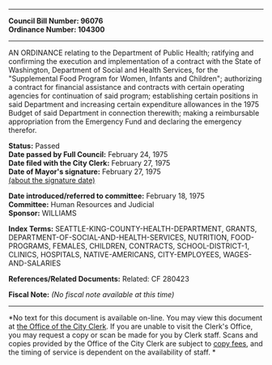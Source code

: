 * * * * *  
  
**Council Bill Number: [](#h0)[](#h2)96076**   
**Ordinance Number: 104300**  
  
* * * * *  
  
AN ORDINANCE relating to the Department of Public Health; ratifying and confirming the execution and implementation of a contract with the State of Washington, Department of Social and Health Services, for the "Supplemental Food Program for Women, Infants and Children"; authorizing a contract for financial assistance and contracts with certain operating agencies for continuation of said program; establishing certain positions in said Department and increasing certain expenditure allowances in the 1975 Budget of said Department in connection therewith; making a reimbursable appropriation from the Emergency Fund and declaring the emergency therefor.  
  
**Status:** Passed   
**Date passed by Full Council:** February 24, 1975   
**Date filed with the City Clerk:** February 27, 1975   
**Date of Mayor's signature:** February 27, 1975   
[(about the signature date)](/~public/approvaldate.htm)   
  
  
**Date introduced/referred to committee:** February 18, 1975   
**Committee:** Human Resources and Judicial   
**Sponsor:** WILLIAMS   
  
**Index Terms:** SEATTLE-KING-COUNTY-HEALTH-DEPARTMENT, GRANTS, DEPARTMENT-OF-SOCIAL-AND-HEALTH-SERVICES, NUTRITION, FOOD-PROGRAMS, FEMALES, CHILDREN, CONTRACTS, SCHOOL-DISTRICT-1, CLINICS, HOSPITALS, NATIVE-AMERICANS, CITY-EMPLOYEES, WAGES-AND-SALARIES  
  
**References/Related Documents:** Related: CF 280423  
  
**Fiscal Note:** *(No fiscal note available at this time)*  
  
* * * * *  
  
*No text for this document is available on-line. You may view this document at [the Office of the City Clerk](http://www.seattle.gov/leg/clerk/contactUs.htm). If you are unable to visit the Clerk's Office, you may request a copy or scan be made for you by Clerk staff. Scans and copies provided by the Office of the City Clerk are subject to [copy fees](http://clerk.seattle.gov/~public/clerkfees.htm), and the timing of service is dependent on the availability of staff. *  
  
  
